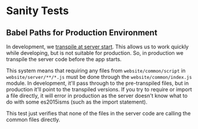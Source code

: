 # Sanity Tests

## Babel Paths for Production Environment

In development, we [transpile at server start](https://github.com/Syndrobox/syndromica/blob/1ed7e21542519abe7a3c601f396e1a07f9b050ae/website/server/index.js#L6-L8). This allows us to work quickly while developing, but is not suitable for production. So, in production we transpile the server code before the app starts.

This system means that requiring any files from `website/common/script` in `website/server/**/*.js` must be done through the `website/common/index.js` module. In development, it'll pass through to the pre-transpiled files, but in production it'll point to the transpiled versions. If you try to require or import a file directly, it will error in production as the server doesn't know what to do with some es2015isms (such as the import statement).

This test just verifies that none of the files in the server code are calling the common files directly.

